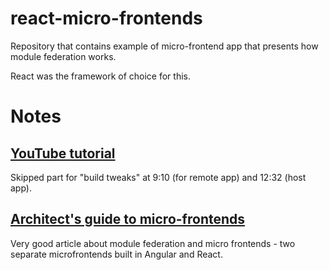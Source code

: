# react-micro-frontends

Repository that contains example of micro-frontend app that presents how module federation works.

React was the framework of choice for this.

# Notes

## [YouTube tutorial](https://www.youtube.com/watch?v=t-nchkL9yIg)

Skipped part for "build tweaks" at 9:10 (for remote app) and 12:32 (host app).

## [Architect's guide to micro-frontends](https://developersvoice.com/blog/frontend/micro-frontends-with-react-and-angular/?utm_source=bonobopress&utm_medium=newsletter&utm_campaign=2093)

Very good article about module federation and micro frontends - two separate microfrontends built in Angular and React.